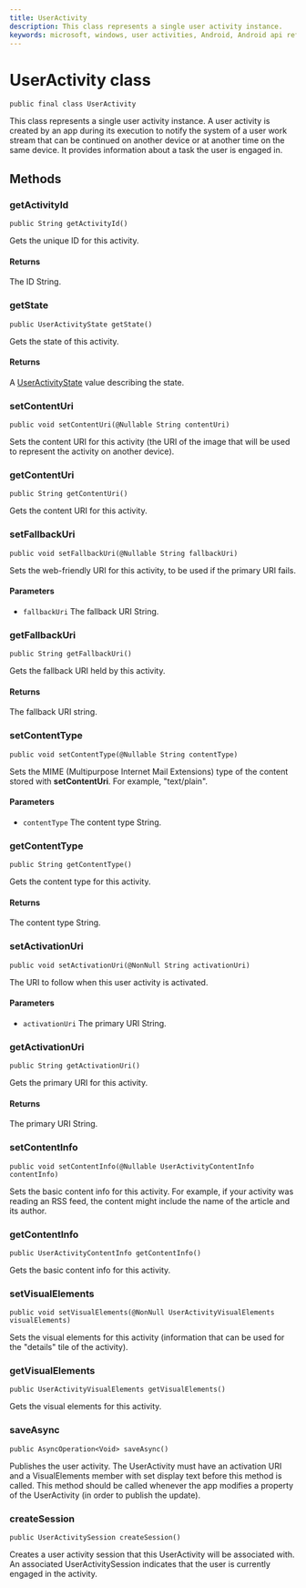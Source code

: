 ```yaml
---
title: UserActivity
description: This class represents a single user activity instance.
keywords: microsoft, windows, user activities, Android, Android api reference 
---
```


# UserActivity class

```
public final class UserActivity
```

This class represents a single user activity instance. A user activity is created by an app during its execution to notify the system of a user work stream that can be continued on another device or at another time on the same device. It provides information about a task the user is engaged in.


## Methods

### getActivityId
`public String getActivityId()`

Gets the unique ID for this activity.

#### Returns
The ID String.

### getState
`public UserActivityState getState()`

Gets the state of this activity.

#### Returns
A [UserActivityState](UserActivityState.md) value describing the state.

### setContentUri
`public void setContentUri(@Nullable String contentUri)`

Sets the content URI for this activity (the URI of the image that will be used to represent the activity on another device).

### getContentUri
`public String getContentUri()`

Gets the content URI for this activity.

### setFallbackUri
`public void setFallbackUri(@Nullable String fallbackUri)`

Sets the web-friendly URI for this activity, to be used if the primary URI fails.

#### Parameters
* `fallbackUri` The fallback URI String.

### getFallbackUri
`public String getFallbackUri()`

Gets the fallback URI held by this activity.

#### Returns
The fallback URI string.

### setContentType
`public void setContentType(@Nullable String contentType)`

Sets the MIME (Multipurpose Internet Mail Extensions) type of the content stored with **setContentUri**. For example, "text/plain".

#### Parameters
* `contentType` The content type String.

### getContentType
`public String getContentType()`

Gets the content type for this activity.

#### Returns
The content type String.

### setActivationUri
`public void setActivationUri(@NonNull String activationUri)`

The URI to follow when this user activity is activated.

#### Parameters
* `activationUri` The primary URI String.

### getActivationUri
`public String getActivationUri()`

Gets the primary URI for this activity.

#### Returns
The primary URI String.

### setContentInfo
`public void setContentInfo(@Nullable UserActivityContentInfo contentInfo)`

Sets the basic content info for this activity. For example, if your activity was reading an RSS feed, the content might include the name of the article and its author.

### getContentInfo
`public UserActivityContentInfo getContentInfo()`

Gets the basic content info for this activity.

### setVisualElements
`public void setVisualElements(@NonNull UserActivityVisualElements visualElements)`

Sets the visual elements for this activity (information that can be used for the "details" tile of the activity).

### getVisualElements
`public UserActivityVisualElements getVisualElements()`

Gets the visual elements for this activity.

### saveAsync
`public AsyncOperation<Void> saveAsync()`

Publishes the user activity. The UserActivity must have an activation URI and a VisualElements member with set display text before this method is called. This method should be called whenever the app modifies a property of the UserActivity (in order to publish the update).

### createSession
`public UserActivitySession createSession()`

Creates a user activity session that this UserActivity will be associated with. An associated UserActivitySession indicates that the user is currently engaged in the activity.
